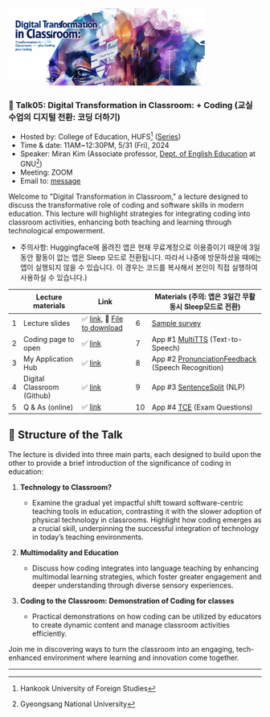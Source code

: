 ![](https://github.com/MK316/workshops/raw/main/20240531_hufs/image0531.png)

### 🌿 Talk05: Digital Transformation in Classroom: + Coding (교실 수업의 디지털 전환: 코딩 더하기)

+ Hosted by: College of Education, HUFS[^1] ([Series](https://builder.hufs.ac.kr/user/boardList.action?command=view&page=1&boardId=26502&boardSeq=185037850))
+ Time & date: 11AM~12:30PM, 5/31 (Fri), 2024
+ Speaker: Miran Kim (Associate professor, [Dept. of English Education](https://englishedu.gnu.ac.kr) at GNU[^2])
+ Meeting: ZOOM
+ Email to: [message](https://share.hsforms.com/1Av0hl41zRH-ldBftgLjM4Qqhro2)

Welcome to "Digital Transformation in Classroom," a lecture designed to discuss the transformative role of coding and software skills in modern education. This lecture will highlight strategies for integrating coding into classroom activities, enhancing both teaching and learning through technological empowerment.


* 주의사항: Huggingface에 올려진 앱은 현재 무료계정으로 이용중이기 때문에 3일 동안 활동이 없는 앱은 Sleep 모드로 전환됩니다. 따라서 나중에 방문하셨을 때에는 앱이 실행되지 않을 수 있습니다. 이 경우는 코드를 복사해서 본인이 직접 실행하여 사용하실 수 있습니다.)

  
||Lecture materials | Link||Materials (주의: 앱은 3일간 무활동시 Sleep모드로 전환)|
|--|--|--|--|--|
|1|Lecture slides|✅ [link](https://github.com/MK316/workshops/blob/main/20240531_hufs/Hufs0531_slides.pdf), 💾 [File to download](https://github.com/MK316/workshops/raw/main/20240531_hufs/Hufs0531_slides.pdf)|6| [Sample survey](https://forms.gle/mQL9bWABHsdX89Bk9)|
|2|Coding page to open|✅ [link](https://github.com/MK316/workshops/blob/main/20240531_hufs/240531_HUFS.ipynb)|7| App #1 [MultiTTS](https://mk-316-MultiTTS.hf.space) (Text-to-Speech)|
|3|My Application Hub|✅ [link](https://mrkim21.github.io)|8|App #2 [PronunciationFeedback](https://mk-316-pronunciationfeedback.hf.space) (Speech Recognition)|
|4|Digital Classroom (Github)|✅ [link](https://github.com/MK316/Spring2024/blob/main/README.md)|9|App #3 [SentenceSplit](https://mk-316-splitsentences.hf.space) (NLP)|
|5|Q & As (online)|✅ [link](https://padlet.com/mirankim316/hufs0531)|10|App #4 [TCE](https://mk-316-TCE.hf.space) (Exam Questions)|

## 📙 Structure of the Talk

The lecture is divided into three main parts, each designed to build upon the other to provide a brief introduction of the significance of coding in education:

1. **Technology to Classroom?**
   - Examine the gradual yet impactful shift toward software-centric teaching tools in education, contrasting it with the slower adoption of physical technology in classrooms. Highlight how coding emerges as a crucial skill, underpinning the successful integration of technology in today’s teaching environments.

2. **Multimodality and Education**
   - Discuss how coding integrates into language teaching by enhancing multimodal learning strategies, which foster greater engagement and deeper understanding through diverse sensory experiences.

3. **Coding to the Classroom: Demonstration of Coding for classes**
   - Practical demonstrations on how coding can be utilized by educators to create dynamic content and manage classroom activities efficiently.


Join me in discovering ways to turn the classroom into an engaging, tech-enhanced environment where learning and innovation come together.

---
[^1]: Hankook University of Foreign Studies
[^2]: Gyeongsang National University

